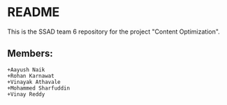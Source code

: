 # README #

This is the SSAD team 6 repository for the project "Content Optimization".

## Members: ##
    +Aayush Naik
    +Rohan Karnawat
    +Vinayak Athavale
    +Mohammed Sharfuddin
    +Vinay Reddy